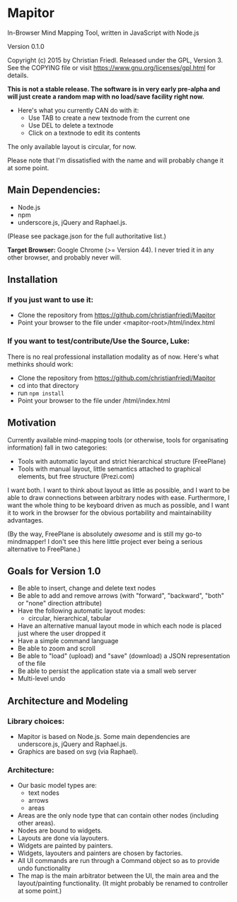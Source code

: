 # Mapitor

In-Browser Mind Mapping Tool, written in JavaScript with Node.js

Version 0.1.0

Copyright (c) 2015 by Christian Friedl. Released under the GPL, Version 3. See the COPYING file or visit https://www.gnu.org/licenses/gpl.html for details.

**This is not a stable release. The software is in very early pre-alpha and will just create a random map with no load/save facility right now.**

* Here's what you currently CAN do with it:
    * Use TAB to create a new textnode from the current one
    * Use DEL to delete a textnode
    * Click on a textnode to edit its contents

The only available layout is circular, for now.

Please note that I'm dissatisfied with the name and will probably change it at some point.

## Main Dependencies:

* Node.js
* npm
* underscore.js, jQuery and Raphael.js. 

(Please see package.json for the full authoritative list.)

**Target Browser:** Google Chrome (>= Version 44). I never tried it in any other browser, and probably never will.

## Installation

### If you just want to use it:

* Clone the repository from https://github.com/christianfriedl/Mapitor
* Point your browser to the file under &lt;mapitor-root&gt;/html/index.html

### If you want to test/contribute/Use the Source, Luke:

There is no real professional installation modality as of now. Here's what methinks should work:

* Clone the repository from https://github.com/christianfriedl/Mapitor
* cd into that directory
* run ``npm install``
* Point your browser to the file under <mapitor>/html/index.html

## Motivation

Currently available mind-mapping tools (or otherwise, tools for organisating information) fall in two categories:

- Tools with automatic layout and strict hierarchical structure (FreePlane)
- Tools with manual layout, little semantics attached to graphical elements, but free structure (Prezi.com)

I want both. I want to think about layout as little as possible, and I want to be able to draw connections between arbitrary nodes with ease.
Furthermore, I want the whole thing to be keyboard driven as much as possible, and I want it to work in the browser for the obvious portability and maintainability advantages.

(By the way, FreePlane is absolutely *awesome* and is still my go-to mindmapper! I don't see this here little project ever being a serious alternative to FreePlane.)

## Goals for Version 1.0

* Be able to insert, change and delete text nodes
* Be able to add and remove arrows (with "forward", "backward", "both" or "none" direction attribute)
* Have the following automatic layout modes:
    * circular, hierarchical, tabular
* Have an alternative manual layout mode in which each node is placed just where the user dropped it
* Have a simple command language
* Be able to zoom and scroll
* Be able to "load" (upload) and "save" (download) a JSON representation of the file
* Be able to persist the application state via a small web server
* Multi-level undo

## Architecture and Modeling

### Library choices:
* Mapitor is based on Node.js. Some main dependencies are underscore.js, jQuery and Raphael.js.
* Graphics are based on svg (via Raphael).

### Architecture:

* Our basic model types are:
    * text nodes
    * arrows
    * areas
* Areas are the only node type that can contain other nodes (including other areas).
* Nodes are bound to widgets.
* Layouts are done via layouters.
* Widgets are painted by painters.
* Widgets, layouters and painters are chosen by factories.
* All UI commands are run through a Command object so as to provide undo functionality 
* The map is the main arbitrator between the UI, the main area and the layout/painting functionality. (It might probably be renamed to controller at some point.)
